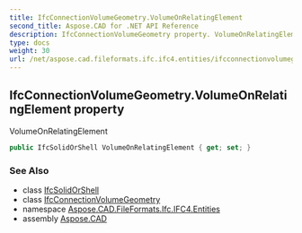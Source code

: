 ```yaml
---
title: IfcConnectionVolumeGeometry.VolumeOnRelatingElement
second_title: Aspose.CAD for .NET API Reference
description: IfcConnectionVolumeGeometry property. VolumeOnRelatingElement
type: docs
weight: 30
url: /net/aspose.cad.fileformats.ifc.ifc4.entities/ifcconnectionvolumegeometry/volumeonrelatingelement/
---
```

## IfcConnectionVolumeGeometry.VolumeOnRelatingElement property

VolumeOnRelatingElement

```csharp
public IfcSolidOrShell VolumeOnRelatingElement { get; set; }
```

### See Also

* class [IfcSolidOrShell](../../../aspose.cad.fileformats.ifc.ifc4.types/ifcsolidorshell/)
* class [IfcConnectionVolumeGeometry](../)
* namespace [Aspose.CAD.FileFormats.Ifc.IFC4.Entities](../../ifcconnectionvolumegeometry/)
* assembly [Aspose.CAD](../../../)


